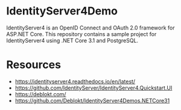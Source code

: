# IdentityServer4Demo
IdentityServer4 is an OpenID Connect and OAuth 2.0 framework for ASP.NET Core. This repository contains a sample project for IdentityServer4 using .NET Core 3.1 and PostgreSQL. 

# Resources
- https://identityserver4.readthedocs.io/en/latest/
- https://github.com/IdentityServer/IdentityServer4.Quickstart.UI
- https://deblokt.com/
- https://github.com/Deblokt/IdentityServer4Demos.NETCore31
